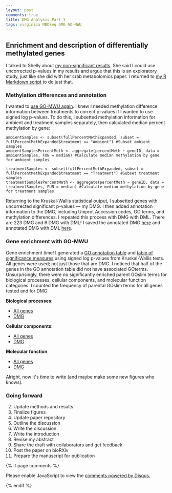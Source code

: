 ```yaml
---
layout: post
comments: true
title: DMG Analysis Part 3
tags: virginica MBDSeq DMG GO-MWU
---
```


## Enrichment and description of differentially methylated genes

I talked to Shelly about [my non-significant results](https://yaaminiv.github.io/DMG-Analysis-Part2/). She said I could use uncorrected p-values in my results and argue that this is an exploratory study, just like she did with her crab metabolomics paper. I returned to [my R Markdown script](https://github.com/fish546-2018/yaamini-virginica/tree/master/analyses/2019-08-14-Differentially-Methylated-Genes) to do just that.

### Methylation differences and annotation

I wanted to [use GO-MWU again](https://yaaminiv.github.io/DML-Analysis-Part39/). I knew I needed methylation difference information between treatments to correct p-values if I wanted to use signed log p-values. To do this, I subsetted methylation information for ambient and treatment samples separately, then calculated median percent methylation by gene:

```{r}
ambientSamples <- subset(fullPercentMethExpanded, subset = fullPercentMethExpanded$treatment == "Ambient") #Subset ambient samples
ambientSamplesPercentMeth <- aggregate(percentMeth ~ geneID, data = ambientSamples, FUN = median) #Calculate median methylation by gene for ambient samples
```

```{r}
treatmentSamples <- subset(fullPercentMethExpanded, subset = fullPercentMethExpanded$treatment == "Treatment") #Subset treatment samples
treatmentSamplesPercentMeth <- aggregate(percentMeth ~ geneID, data = treatmentSamples, FUN = median) #Calculate median methylation by gene for treatment samples
```

Returning to the Kruskal-Wallis statistical output, I subsetted genes with uncorrected significant p-values — my DMG.  I then added annotation information to the DMG, including Uniprot Accession codes, GO terms, and methylation differences. I repeated this process with DMG with DML. There are 223 DMG and 6 DMG with DML! I saved the annotated DMG [here](https://github.com/fish546-2018/yaamini-virginica/blob/master/analyses/2019-08-14-Differentially-Methylated-Genes/2019-08-14-DMG-KW-Test-Results-Uncorrected-Sig.csv) and annotated DMG with DML [here](https://github.com/fish546-2018/yaamini-virginica/blob/master/analyses/2019-08-14-Differentially-Methylated-Genes/2019-08-14-DMG-KW-Test-Results-DMLOnly-Uncorrected-Sig.csv).

### Gene enrichment with GO-MWU

Gene enrichment time! I generated a [GO annotation table](https://github.com/fish546-2018/yaamini-virginica/blob/master/analyses/2019-08-14-Differentially-Methylated-Genes/2019-08-14-Genes-GO-Annotations-Table.tab) and [table of significance measures](https://github.com/fish546-2018/yaamini-virginica/blob/master/analyses/2019-08-14-Differentially-Methylated-Genes/2019-08-14-Genes-Table-of-Significance-Measures.csv) using signed log p-values from Kruskal-Wallis tests. All genes were used; not just those that are DMG. I noticed that half of the genes in the GO annotation table did not have associated GOterms. Unsurprisingly, there were no significantly enriched parent GOslim terms for biological processes, cellular components, and molecular function categories. I counted the frequency of parental GOslim terms for all genes tested and for DMG:

**Biological processes**:
- [All genes](https://github.com/fish546-2018/yaamini-virginica/blob/master/analyses/2019-08-14-Differentially-Methylated-Genes/2019-08-14-Genes-Parent-GOSlim-Frequency-BP.csv)
- [DMG](https://github.com/fish546-2018/yaamini-virginica/blob/master/analyses/2019-08-14-Differentially-Methylated-Genes/2019-08-14-DMG-Parent-GOSlim-Frequency-BP.csv)

**Cellular components**:
- [All genes](https://github.com/fish546-2018/yaamini-virginica/blob/master/analyses/2019-08-14-Differentially-Methylated-Genes/2019-08-14-Genes-Parent-GOSlim-Frequency-CC.csv)
- [DMG](https://github.com/fish546-2018/yaamini-virginica/blob/master/analyses/2019-08-14-Differentially-Methylated-Genes/2019-08-14-DMG-Parent-GOSlim-Frequency-CC.csv)

**Molecular function**:
- [All genes](https://github.com/fish546-2018/yaamini-virginica/blob/master/analyses/2019-08-14-Differentially-Methylated-Genes/2019-08-14-Genes-Parent-GOSlim-Frequency-MF.csv)
- [DMG](https://github.com/fish546-2018/yaamini-virginica/blob/master/analyses/2019-08-14-Differentially-Methylated-Genes/2019-08-14-DMG-Parent-GOSlim-Frequency-MF.csv)

Alright, now it's time to write (and maybe make some new figures who knows).

### Going forward

2. Update methods and results
3. Finalize figures
2. Update paper repository
3. Outline the discussion
4. Write the discussion
5. Write the introduction
6. Revise my abstract
7. Share the draft with collaborators and get feedback
8. Post the paper on bioRXiv
9. Prepare the manuscript for publication

{% if page.comments %}

<div id="disqus_thread"></div>
<script>

/**
*  RECOMMENDED CONFIGURATION VARIABLES: EDIT AND UNCOMMENT THE SECTION BELOW TO INSERT DYNAMIC VALUES FROM YOUR PLATFORM OR CMS.
*  LEARN WHY DEFINING THESE VARIABLES IS IMPORTANT: https://disqus.com/admin/universalcode/#configuration-variables*/
/*
var disqus_config = function () {
this.page.url = PAGE_URL;  // Replace PAGE_URL with your page's canonical URL variable
this.page.identifier = PAGE_IDENTIFIER; // Replace PAGE_IDENTIFIER with your page's unique identifier variable
};
*/
(function() { // DON'T EDIT BELOW THIS LINE
var d = document, s = d.createElement('script');
s.src = 'https://the-responsible-grad-student.disqus.com/embed.js';
s.setAttribute('data-timestamp', +new Date());
(d.head || d.body).appendChild(s);
})();
</script>
<noscript>Please enable JavaScript to view the <a href="https://disqus.com/?ref_noscript">comments powered by Disqus.</a></noscript>

{% endif %}

<script id="dsq-count-scr" src="//the-responsible-grad-student.disqus.com/count.js" async></script>
